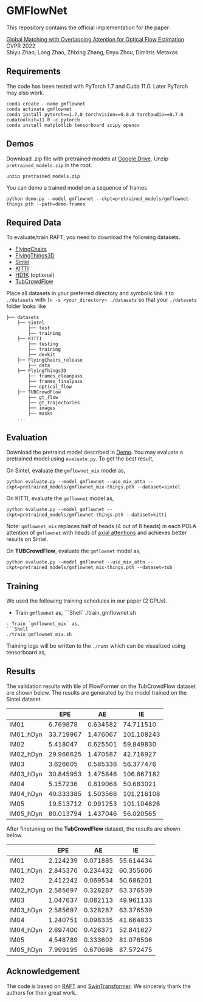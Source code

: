 # GMFlowNet

This repository contains the official implementation for the paper:

[Global Matching with Overlapping Attention for Optical Flow Estimation](https://arxiv.org/abs/2203.11335)<br/>
CVPR 2022 <br/>
Shiyu Zhao, Long Zhao, Zhixing Zhang, Enyu Zhou, Dimitris Metaxas<br/>

## Requirements
The code has been tested with PyTorch 1.7 and Cuda 11.0. Later PyTorch may also work.
```Shell
conda create --name gmflownet
conda activate gmflownet
conda install pytorch==1.7.0 torchvision==0.8.0 torchaudio==0.7.0 cudatoolkit=11.0 -c pytorch
conda install matplotlib tensorboard scipy opencv
```

## Demos
Download .zip file with pretrained models at [Google Drive](https://drive.google.com/file/d/1rVfu0j9O1M2hNsew-dVRlx9jL7c6ICru/view?usp=sharing). Unzip `pretrained_models.zip` in the root.
```Shell
unzip pretrained_models.zip
```

You can demo a trained model on a sequence of frames
```Shell
python demo.py --model gmflownet --ckpt=pretrained_models/gmflownet-things.pth --path=demo-frames
```

## Required Data
To evaluate/train RAFT, you need to download the following datasets. 
* [FlyingChairs](https://lmb.informatik.uni-freiburg.de/resources/datasets/FlyingChairs.en.html#flyingchairs)
* [FlyingThings3D](https://lmb.informatik.uni-freiburg.de/resources/datasets/SceneFlowDatasets.en.html)
* [Sintel](http://sintel.is.tue.mpg.de/)
* [KITTI](http://www.cvlibs.net/datasets/kitti/eval_scene_flow.php?benchmark=flow)
* [HD1K](http://hci-benchmark.iwr.uni-heidelberg.de/) (optional)
* [TubCrowdFlow](https://github.com/tsenst/CrowdFlow)

Place all datasets in your preferred directory and symbolic link it to `./datasets` with `ln -s <your_directory> ./datasets` so that your `./datasets` folder looks like
```Shell
├── datasets
    ├── Sintel
        ├── test
        ├── training
    ├── KITTI
        ├── testing
        ├── training
        ├── devkit
    ├── FlyingChairs_release
        ├── data
    ├── FlyingThings3D
        ├── frames_cleanpass
        ├── frames_finalpass
        ├── optical_flow
    ├── TUBCrowdFlow
        ├── gt_flow
        ├── gt_trajectories
        ├── images
        ├── masks
    ...
```

## Evaluation
Download the pretraind model described in [Demo](https://github.com/xiaofeng94/GMFlowNet/blob/master/README.md#demos). 
You may evaluate a pretrained model using `evaluate.py`. To get the best result,

On Sintel, evaluate the `gmflownet_mix` model as,
```Shell
python evaluate.py --model gmflownet --use_mix_attn --ckpt=pretrained_models/gmflownet_mix-things.pth --dataset=sintel
```
On KITTI, evaluate the `gmflownet` model as,
```Shell
python evaluate.py --model gmflownet --ckpt=pretrained_models/gmflownet-things.pth --dataset=kitti
```
Note: `gmflownet_mix` replaces half of heads (4 out of 8 heads) in each POLA attention of `gmflownet` with heads of [axial attentions](https://arxiv.org/abs/2003.07853) and achieves better results on Sintel.

On **TUBCrowdFlow**, evaluate the `gmflownet` model as,
```Shell
python evaluate.py --model gmflownet --use_mix_attn --ckpt=pretrained_models/gmflownet_mix-things.pth --dataset=tub
```

## Training
We used the following training schedules in our paper (2 GPUs). 

- Train `gmflownet` as,
```Shell`
./train_gmflownet.sh
```
- Train `gmflownet_mix` as,
```Shell
./train_gmflownet_mix.sh
```

Training logs will be written to the `./runs` which can be visualized using tensorboard as,

## Results
The validation results with tile of FlowFormer on the TubCrowdFlow dataset are shown below. The results are generated by the model trained on the Sintel dataset.

|           | EPE       | AE       | IE         |
|-----------|-----------|----------|------------|
| IM01      | 6.769878  | 0.634582 | 74.711510  |
| IM01_hDyn | 33.719967 | 1.476067 | 101.108243 |
| IM02      | 5.418047  | 0.625501 | 59.849830  |
| IM02_hDyn | 29.966625 | 1.470587 | 42.716927  |   
| IM03      | 3.626605  | 0.585336 | 56.377476  |
| IM03_hDyn | 30.845953 | 1.475846 | 106.867182 |
| IM04      | 5.157236  | 0.819068 | 50.683021  |
| IM04_hDyn | 40.333385 | 1.503566 | 101.216108 |
| IM05      | 19.513712 | 0.991253 | 101.104826 |
| IM05_hDyn | 80.013794 | 1.437046 | 56.020565  |

After finetuning on the **TubCrowdFlow** dataset, the results are shown below.

|           | EPE      | AE       | IE        |
|-----------|----------|----------|-----------|
| IM01      | 2.124239 | 0.071885 | 55.614434 |
| IM01_hDyn | 2.845376 | 0.234432 | 60.355606 |
| IM02      | 2.412242 | 0.069534 | 50.686201 |
| IM02_hDyn | 2.585697 | 0.328287 | 63.376539 |   
| IM03      | 1.047637 | 0.082113 | 49.961133 |
| IM03_hDyn | 2.585697 | 0.328287 | 63.376539 |
| IM04      | 1.240751 | 0.098335 | 41.664833 |
| IM04_hDyn | 2.697400 | 0.428371 | 52.841627 |
| IM05      | 4.548789 | 0.333602 | 81.076506 |
| IM05_hDyn | 7.999195 | 0.670698 | 87.572475 |



## Acknowledgement
The code is based on [RAFT](https://github.com/princeton-vl/RAFT) and [SwinTransformer](https://github.com/SwinTransformer/Swin-Transformer-Object-Detection).
We sincerely thank the authors for their great work.
